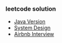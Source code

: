 ### leetcode solution

* [Java Version](https://github.com/jiangxq18/leetcode/blob/master/Java/README.md)
* [System Design](https://github.com/jiangxq18/leetcode/blob/master/System/README.md)
* [Airbnb Interview](https://github.com/jiangxq18/leetcode/blob/master/Airbnb/README.md)